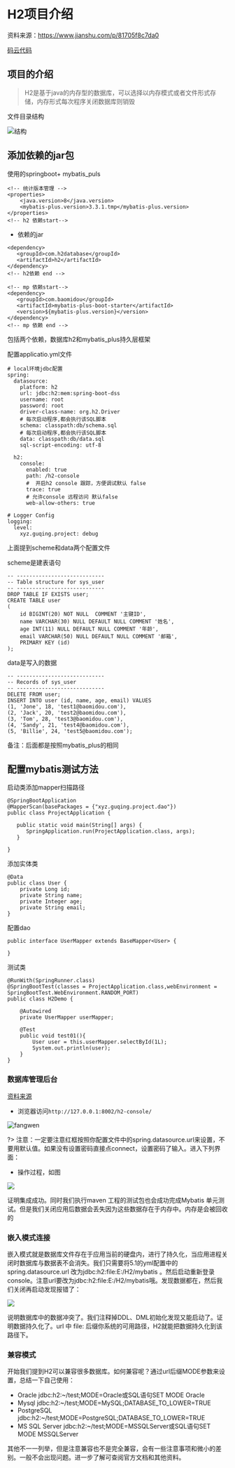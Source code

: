 # H2项目介绍

资料来源：https://www.jianshu.com/p/81705f8c7da0 

[码云代码](https://gitee.com/L10052108/springboot_project/tree/h2/)

##  项目的介绍

> H2是基于java的内存型的数据库，可以选择以内存模式或者文件形式存储，内存形式每次程序关闭数据库则销毁

文件目录结构

![结构](large/e6c9d24ely1h0e0yesfwkj20ou0vg77g.jpg ":size=30%")

## 添加依赖的jar包

使用的springboot+ mybatis_puls

```
<!-- 统计版本管理 -->
<properties>
	<java.version>8</java.version>
	<mybatis-plus.version>3.3.1.tmp</mybatis-plus.version>
</properties>
<!-- h2 依赖start-->
```

- 依赖的jar

```
<dependency>
   <groupId>com.h2database</groupId>
   <artifactId>h2</artifactId>
</dependency>
<!-- h2依赖 end -->

<!-- mp 依赖start-->
<dependency>
   <groupId>com.baomidou</groupId>
   <artifactId>mybatis-plus-boot-starter</artifactId>
   <version>${mybatis-plus.version}</version>
</dependency>
<!-- mp 依赖 end -->
```

包括两个依赖，数据库h2和mybatis_plus持久层框架

配置applicatio.yml文件

```
# local环境jdbc配置
spring:
  datasource:
    platform: h2
    url: jdbc:h2:mem:spring-boot-dss
    username: root
    password: root
    driver-class-name: org.h2.Driver
    # 每次启动程序,都会执行该SQL脚本
    schema: classpath:db/schema.sql
    # 每次启动程序,都会执行该SQL脚本
    data: classpath:db/data.sql
    sql-script-encoding: utf-8

  h2:
    console:
      enabled: true
      path: /h2-console
      #  开启h2 console 跟踪，方便调试默认 false
      trace: true
      # 允许console 远程访问 默认false
      web-allow-others: true

# Logger Config
logging:
  level:
    xyz.guqing.project: debug
```

上面提到scheme和data两个配置文件

scheme是建表语句

```
-- ----------------------------
-- Table structure for sys_user
-- ----------------------------
DROP TABLE IF EXISTS user;
CREATE TABLE user
(
    id BIGINT(20) NOT NULL  COMMENT '主键ID',
    name VARCHAR(30) NULL DEFAULT NULL COMMENT '姓名',
    age INT(11) NULL DEFAULT NULL COMMENT '年龄',
    email VARCHAR(50) NULL DEFAULT NULL COMMENT '邮箱',
    PRIMARY KEY (id)
);
```

data是写入的数据

```
-- ----------------------------
-- Records of sys_user
-- ----------------------------
DELETE FROM user;
INSERT INTO user (id, name, age, email) VALUES
(1, 'Jone', 18, 'test1@baomidou.com'),
(2, 'Jack', 20, 'test2@baomidou.com'),
(3, 'Tom', 28, 'test3@baomidou.com'),
(4, 'Sandy', 21, 'test4@baomidou.com'),
(5, 'Billie', 24, 'test5@baomidou.com');
```

备注：后面都是按照mybatis_plus的相同

## 配置mybatis测试方法

启动类添加mapper扫描路径

```
@SpringBootApplication
@MapperScan(basePackages = {"xyz.guqing.project.dao"})
public class ProjectApplication {

   public static void main(String[] args) {
      SpringApplication.run(ProjectApplication.class, args);
   }

}
```

添加实体类

```
@Data
public class User {
    private Long id;
    private String name;
    private Integer age;
    private String email;
}
```

配置dao

```
public interface UserMapper extends BaseMapper<User> {

}
```

测试类

```
@RunWith(SpringRunner.class)
@SpringBootTest(classes = ProjectApplication.class,webEnvironment = SpringBootTest.WebEnvironment.RANDOM_PORT)
public class H2Demo {

    @Autowired
    private UserMapper userMapper;

    @Test
    public void test01(){
        User user = this.userMapper.selectById(1L);
        System.out.println(user);
    }
}
```

### 数据库管理后台

[资料来源](https://segmentfault.com/a/1190000020636564)

- 浏览器访问`http://127.0.0.1:8002/h2-console/`



![fangwen](large/e6c9d24ely1h0e0imqvfgj20bu089aad.jpg)

?>  注意：一定要注意红框按照你配置文件中的spring.datasource.url来设置，不要用默认值。如果没有设置密码直接点connect，设置密码了输入。进入下列界面：

- 操作过程，如图

![](large/e6c9d24ely1h0e0hfj23fg20pe0fyqk2.gif)

证明集成成功。同时我们执行maven 工程的测试包也会成功完成Mybatis 单元测试。但是我们关闭应用后数据会丢失因为这些数据存在于内存中。内存是会被回收的

### 嵌入模式连接

嵌入模式就是数据库文件存在于应用当前的硬盘内，进行了持久化，当应用进程关闭时数据库与数据表不会消失。我们只需要将5.1的yml配置中的 spring.datasource.url 改为jdbc:h2:file:E:/H2/mybatis 。然后启动重新登录console。注意url要改为jdbc:h2:file:E:/H2/mybatis哦。发现数据都在，然后我们关闭再启动发现报错了：

![](large/e6c9d24ely1h0e0yxme47j20m801uq33.jpg)

说明数据库中的数据冲突了。我们注释掉DDL、DML初始化发现又能启动了。证明数据持久化了。url 中 file: 后缀你系统的可用路径，H2就能把数据持久化到该路径下。

### 兼容模式

开始我们提到H2可以兼容很多数据库。如何兼容呢？通过url后缀MODE参数来设置，总结一下自己使用：

- Oracle jdbc:h2:~/test;MODE=Oracle或SQL语句SET MODE Oracle
- Mysql jdbc:h2:~/test;MODE=MySQL;DATABASE_TO_LOWER=TRUE
- PostgreSQL jdbc:h2:~/test;MODE=PostgreSQL;DATABASE_TO_LOWER=TRUE
- MS SQL Server jdbc:h2:~/test;MODE=MSSQLServer或SQL语句SET MODE MSSQLServer

其他不一一列举，但是注意兼容也不是完全兼容，会有一些注意事项和微小的差别。一般不会出现问题。进一步了解可查阅官方文档和其他资料。

